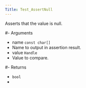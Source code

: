 ```yaml
---
Title: Test_AssertNull
---
```


Asserts that the value is null.

#- Arguments
- name `const char[]`
- Name to output in assertion result.
- value `Handle`
- Value to compare.

#- Returns
- `bool`
- 
